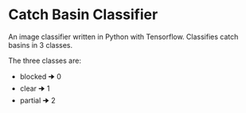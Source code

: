 # Catch Basin Classifier

An image classifier written in Python with Tensorflow. Classifies catch basins in 3 classes.

The three classes are:
* blocked 🠊 0
* clear 🠊 1
* partial 🠊 2

